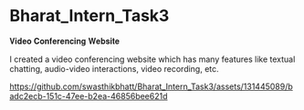 # Bharat_Intern_Task3
𝐕𝐢𝐝𝐞𝐨 𝐂𝐨𝐧𝐟𝐞𝐫𝐞𝐧𝐜𝐢𝐧𝐠 𝐖𝐞𝐛𝐬𝐢𝐭𝐞

I created a video conferencing website which has many features like textual chatting, audio-video interactions, video recording, etc.

https://github.com/swasthikbhatt/Bharat_Intern_Task3/assets/131445089/badc2ecb-151c-47ee-b2ea-46856bee621d

